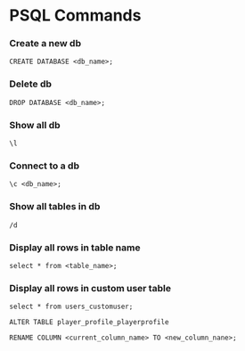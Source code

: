 # PSQL Commands

### Create a new db

`CREATE DATABASE <db_name>;`

### Delete db

`DROP DATABASE <db_name>;`

### Show all db

`\l`

### Connect to a db

`\c <db_name>;`

### Show all tables in db

`/d`

### Display all rows in table name

`select * from <table_name>;`

### Display all rows in custom user table

`select * from users_customuser;`

`ALTER TABLE player_profile_playerprofile`

`RENAME COLUMN <current_column_name> TO <new_column_nane>;`
